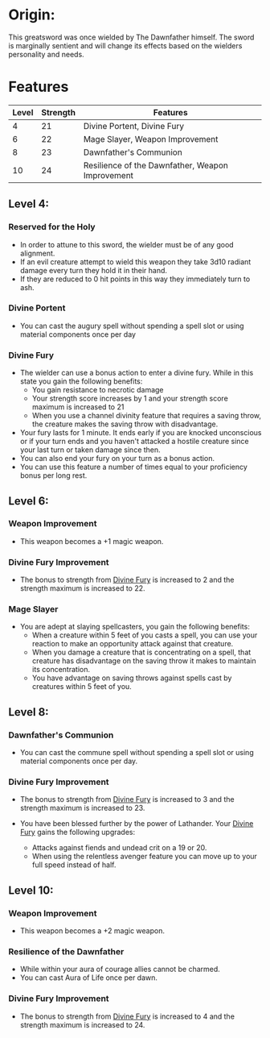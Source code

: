 # Origin:
This greatsword was once wielded by The Dawnfather himself. The sword is marginally sentient and will change its effects based on the wielders personality and needs.

# Features
Level|Strength|Features
---|---|---
4|21|Divine Portent, Divine Fury
6|22|Mage Slayer, Weapon Improvement
8|23|Dawnfather's Communion
10|24|Resilience of the Dawnfather, Weapon Improvement

## Level 4:
### Reserved for the Holy
- In order to attune to this sword, the wielder must be of any good alignment. 
- If an evil creature attempt to wield this weapon they take 3d10 radiant damage every turn they hold it in their hand. 
- If they are reduced to 0 hit points in this way they immediately turn to ash.

### Divine Portent
- You can cast the augury spell without spending a spell slot or using material components once per day

### Divine Fury
- The wielder can use a bonus action to enter a divine fury. While in this state you gain the following benefits:
	- You gain resistance to necrotic damage
	- Your strength score increases by 1 and your strength score maximum is increased to 21
	- When you use a channel divinity feature that requires a saving throw, the creature makes the saving throw with disadvantage.
- Your fury lasts for 1 minute. It ends early if you are knocked unconscious or if your turn ends and you haven't attacked a hostile creature since your last turn or taken damage since then. 
- You can also end your fury on your turn as a bonus action.
- You can use this feature a number of times equal to your proficiency bonus per long rest.

## Level 6:
### Weapon Improvement
- This weapon becomes a +1 magic weapon.

### Divine Fury Improvement
- The bonus to strength from [Divine Fury](Dawnsword%20of%20Lathander.md#Divine%20Fury) is increased to 2 and the strength maximum is increased to 22.

### Mage Slayer
- You are adept at slaying spellcasters, you gain the following benefits:
	- When a creature within 5 feet of you casts a spell, you can use your reaction to make an opportunity attack against that creature.
	- When you damage a creature that is concentrating on a spell, that creature has disadvantage on the saving throw it makes to maintain its concentration.
	- You have advantage on saving throws against spells cast by creatures within 5 feet of you.

## Level 8:
### Dawnfather's Communion
- You can cast the commune spell without spending a spell slot or using material components once per day.

### Divine Fury Improvement
- The bonus to strength from [Divine Fury](Dawnsword%20of%20Lathander.md#Divine%20Fury) is increased to 3 and the strength maximum is increased to 23.

- You have been blessed further by the power of Lathander. Your [Divine Fury](Dawnsword%20of%20Lathander.md#Divine%20Fury) gains the following upgrades:
	- Attacks against fiends and undead crit on a 19 or 20.
	- When using the relentless avenger feature you can move up to your full speed instead of half.

## Level 10:
### Weapon Improvement
- This weapon becomes a +2 magic weapon.
### Resilience of the Dawnfather
- While within your aura of courage allies cannot be charmed.
- You can cast Aura of Life once per dawn.
### Divine Fury Improvement
- The bonus to strength from [Divine Fury](Dawnsword%20of%20Lathander.md#Divine%20Fury) is increased to 4 and the strength maximum is increased to 24.